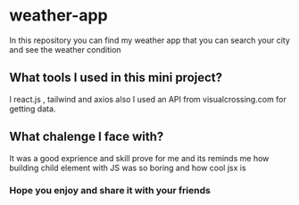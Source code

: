 # weather-app
 
 In this repository you can find my weather app that you can search your city and see the weather condition
 
## What tools I used in this mini project?

 I react.js , tailwind and axios
 also I used an API from visualcrossing.com for getting data.
 
## What chalenge I face with?

 It was a good exprience and skill prove for me and its reminds me how building child element with JS was so boring and how cool jsx is

 ### Hope you enjoy and share it with your friends
